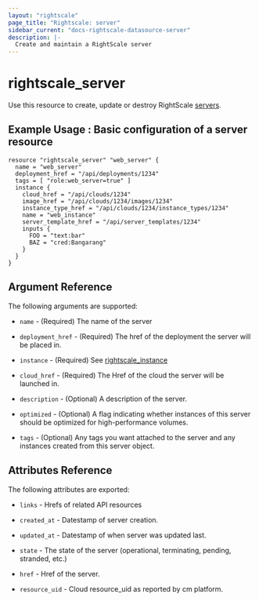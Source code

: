 ```yaml
---
layout: "rightscale"
page_title: "Rightscale: server"
sidebar_current: "docs-rightscale-datasource-server"
description: |-
  Create and maintain a RightScale server
---
```


# rightscale_server

Use this resource to create, update or destroy RightScale [servers](http://reference.rightscale.com/api1.5/resources/ResourceServers.html).

## Example Usage : Basic configuration of a server resource

```hcl
resource "rightscale_server" "web_server" {
  name = "web_server"
  deployment_href = "/api/deployments/1234"
  tags = [ "role:web_server=true" ]
  instance {
    cloud_href = "/api/clouds/1234"
    image_href = "/api/clouds/1234/images/1234"
    instance_type_href = "/api/clouds/1234/instance_types/1234"
    name = "web_instance"
    server_template_href = "/api/server_templates/1234"
    inputs {
      FOO = "text:bar"
      BAZ = "cred:Bangarang"
    }
  }
}
```

## Argument Reference

The following arguments are supported:

* `name` - (Required) The name of the server

* `deployment_href` - (Required) The href of the deployment the server will be placed in.

* `instance` - (Required) See [rightscale_instance](https://github.com/rightscale/terraform-provider-rightscale/blob/master/website/docs/r/cm_instance.markdown)

* `cloud_href` - (Required) The Href of the cloud the server will be launched in.

* `description` - (Optional) A description of the server.

* `optimized` - (Optional) A flag indicating whether instances of this server should be optimized for high-performance volumes.

* `tags` - (Optional) Any tags you want attached to the server and any instances created from this server object.

## Attributes Reference

The following attributes are exported:

* `links` - Hrefs of related API resources

* `created_at` - Datestamp of server creation.

* `updated_at` - Datestamp of when server was updated last.

* `state` - The state of the server (operational, terminating, pending, stranded, etc.)

* `href` - Href of the server.

* `resource_uid` - Cloud resource_uid as reported by cm platform.